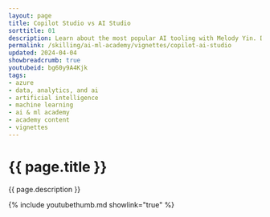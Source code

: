 ```yaml
---
layout: page
title: Copilot Studio vs AI Studio
sorttitle: 01
description: Learn about the most popular AI tooling with Melody Yin. Dive into an Azure AI Studio and Copilot Studio service comparison and understand when-to-use-which. Also, get ready for in-depth demos into both tools!
permalink: /skilling/ai-ml-academy/vignettes/copilot-ai-studio
updated: 2024-04-04
showbreadcrumb: true
youtubeid: bg60y9A4Kjk
tags:
- azure
- data, analytics, and ai
- artificial intelligence
- machine learning
- ai & ml academy
- academy content
- vignettes
---
```


# {{ page.title }}

{{ page.description }}

{% include youtubethumb.md showlink="true" %}